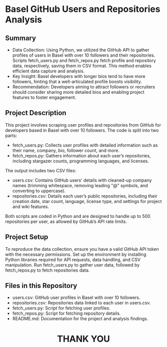 # Basel GitHub Users and Repositories Analysis

## Summary
- Data Collection: 
Using Python, we utilized the GitHub API to gather profiles of users in Basel with over 10 followers and their repositories. Scripts fetch_users.py and fetch_repos.py fetch profile and repository data, respectively, saving them in CSV format. This method enables efficient data capture and analysis.
- Key Insight: Basel developers with longer bios tend to have more followers, hinting that a well-articulated profile boosts visibility.
- Recommendation: Developers aiming to attract followers or recruiters should consider sharing more detailed bios and enabling project features to foster engagement.

## Project Description
This project involves scraping user profiles and repositories from GitHub for developers based in Basel with over 10 followers. The code is split into two parts:
- fetch_users.py: Collects user profiles with detailed information such as their name, company, bio, follower count, and more.
- fetch_repos.py: Gathers information about each user’s repositories, including stargazer counts, programming languages, and licenses.
  
The output includes two CSV files:
- users.csv: Contains GitHub users’ details with cleaned-up company names (trimming whitespace, removing leading "@" symbols, and converting to uppercase).
- repositories.csv: Details each user’s public repositories, including their creation date, star count, language, license type, and settings for project and wiki features.
  
Both scripts are coded in Python and are designed to handle up to 500 repositories per user, as allowed by GitHub’s API rate limits.

## Project Setup
To reproduce the data collection, ensure you have a valid GitHub API token with the necessary permissions. Set up the environment by installing Python libraries required for API requests, data handling, and CSV manipulation.
  Run fetch_users.py to gather user data, followed by fetch_repos.py to fetch repositories data.

## Files in this Repository
- users.csv: GitHub user profiles in Basel with over 10 followers.
- repositories.csv: Repositories data linked to each user in users.csv.
- fetch_users.py: Script for fetching user profiles.
- fetch_repos.py: Script for fetching repository details.
- README.md: Documentation for the project and analysis findings.

# <p align="center">THANK YOU</p>
